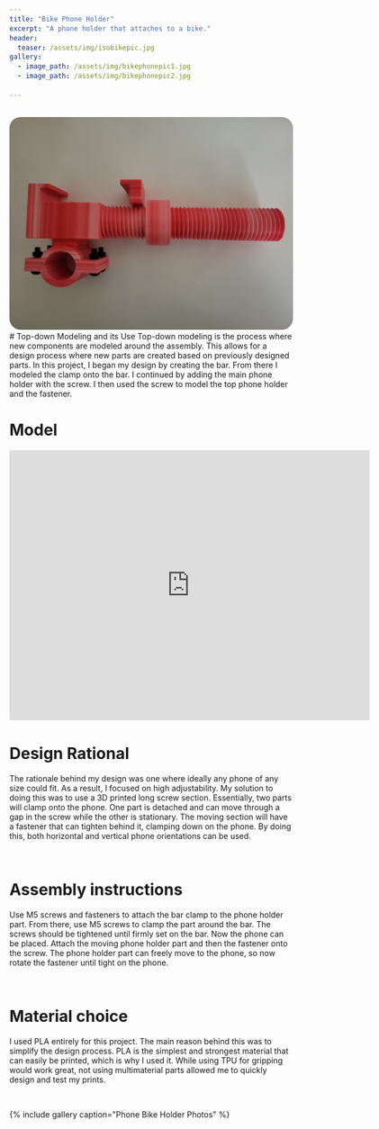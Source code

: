 ```yaml
---
title: "Bike Phone Holder"
excerpt: "A phone holder that attaches to a bike."
header:
  teaser: /assets/img/isobikepic.jpg
gallery:
  - image_path: /assets/img/bikephonepic1.jpg
  - image_path: /assets/img/bikephonepic2.jpg
   
---
```


<br>
<img src="/assets/img/isobikepic.jpg" style="border-radius: 20px;">

<br>
# Top-down Modeling and its Use
Top-down modeling is the process where new components are modeled around the assembly. This allows for a design process where new parts are created based on previously designed parts. In this project, I began my design by creating the bar. From there I modeled the clamp onto the bar. I continued by adding the main phone holder with the screw. I then used the screw to model the top phone holder and the fastener.

<br>

# Model
<iframe src="https://vanderbilt643.autodesk360.com/shares/public/SH512d4QTec90decfa6e4ff336cd47c03c25?mode=embed" width="640" height="480" allowfullscreen="true" webkitallowfullscreen="true" mozallowfullscreen="true"  frameborder="0"></iframe>
<br>

# Design Rational
The rationale behind my design was one where ideally any phone of any size could fit. As a result, I focused on high adjustability. My solution to doing this was to use a 3D printed long screw section. Essentially, two parts will clamp onto the phone. One part is detached and can move through a gap in the screw while the other is stationary. The moving section will have a fastener that can tighten behind it, clamping down on the phone. By doing this, both horizontal and vertical phone orientations can be used.

<br>

# Assembly instructions 
Use M5 screws and fasteners to attach the bar clamp to the phone holder part. From there, use M5 screws to clamp the part around the bar. The screws should be tightened until firmly set on the bar. Now the phone can be placed. Attach the moving phone holder part and then the fastener onto the screw. The phone holder part can freely move to the phone, so now rotate the fastener until tight on the phone. 

<br>

# Material choice 
I used PLA entirely for this project. The main reason behind this was to simplify the design process. PLA is the simplest and strongest material that can easily be printed, which is why I used it. While using TPU for gripping would work great, not using multimaterial parts allowed me to quickly design and test my prints.

<br>

{% include gallery caption="Phone Bike Holder Photos" %}


